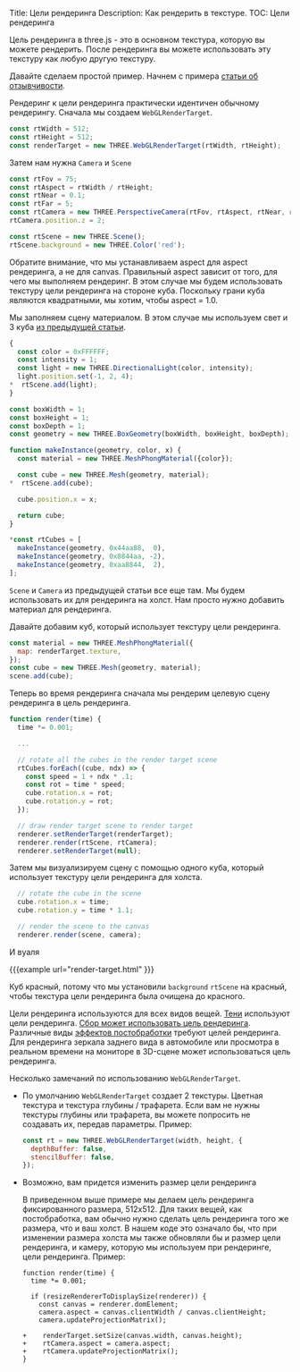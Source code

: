 Title: Цели рендеринга
Description: Как рендерить в текстуре.
TOC: Цели рендеринга

Цель рендеринга в three.js - это в основном текстура, которую вы можете рендерить. После рендеринга вы можете использовать эту текстуру как любую другую текстуру. 

Давайте сделаем простой пример. Начнем с примера [статьи об отзывчивости](responsive.html).

Рендеринг к цели рендеринга практически идентичен обычному рендерингу. Сначала мы создаем `WebGLRenderTarget`.  
```js
const rtWidth = 512;
const rtHeight = 512;
const renderTarget = new THREE.WebGLRenderTarget(rtWidth, rtHeight);
```

Затем нам нужна `Camera` и `Scene` 

```js
const rtFov = 75;
const rtAspect = rtWidth / rtHeight;
const rtNear = 0.1;
const rtFar = 5;
const rtCamera = new THREE.PerspectiveCamera(rtFov, rtAspect, rtNear, rtFar);
rtCamera.position.z = 2;

const rtScene = new THREE.Scene();
rtScene.background = new THREE.Color('red');
```

Обратите внимание, что мы устанавливаем aspect  для aspect  рендеринга, а не для canvas. Правильный aspect  зависит от того, для чего мы выполняем рендеринг. 
В этом случае мы будем использовать текстуру цели рендеринга на стороне куба. Поскольку грани куба являются квадратными, мы хотим, чтобы aspect = 1.0. 

Мы заполняем сцену материалом.  В этом случае мы используем свет и 3 куба [из предыдущей статьи](responsive.html).

```js
{
  const color = 0xFFFFFF;
  const intensity = 1;
  const light = new THREE.DirectionalLight(color, intensity);
  light.position.set(-1, 2, 4);
*  rtScene.add(light);
}

const boxWidth = 1;
const boxHeight = 1;
const boxDepth = 1;
const geometry = new THREE.BoxGeometry(boxWidth, boxHeight, boxDepth);

function makeInstance(geometry, color, x) {
  const material = new THREE.MeshPhongMaterial({color});

  const cube = new THREE.Mesh(geometry, material);
*  rtScene.add(cube);

  cube.position.x = x;

  return cube;
}

*const rtCubes = [
  makeInstance(geometry, 0x44aa88,  0),
  makeInstance(geometry, 0x8844aa, -2),
  makeInstance(geometry, 0xaa8844,  2),
];
```

`Scene` и `Camera` из предыдущей статьи все еще там. Мы будем использовать их для рендеринга на холст. Нам просто нужно добавить материал для рендеринга. 

Давайте добавим куб, который использует текстуру цели рендеринга.

```js
const material = new THREE.MeshPhongMaterial({
  map: renderTarget.texture,
});
const cube = new THREE.Mesh(geometry, material);
scene.add(cube);
```

Теперь во время рендеринга сначала мы рендерим целевую сцену рендеринга в цель рендеринга. 

```js
function render(time) {
  time *= 0.001;

  ...

  // rotate all the cubes in the render target scene
  rtCubes.forEach((cube, ndx) => {
    const speed = 1 + ndx * .1;
    const rot = time * speed;
    cube.rotation.x = rot;
    cube.rotation.y = rot;
  });

  // draw render target scene to render target
  renderer.setRenderTarget(renderTarget);
  renderer.render(rtScene, rtCamera);
  renderer.setRenderTarget(null);
```

Затем мы визуализируем сцену с помощью одного куба, который использует текстуру цели рендеринга для холста. 

```js
  // rotate the cube in the scene
  cube.rotation.x = time;
  cube.rotation.y = time * 1.1;

  // render the scene to the canvas
  renderer.render(scene, camera);
```

И вуаля 

{{{example url="render-target.html" }}}

Куб красный, потому что мы установили `background`  `rtScene` на красный, чтобы текстура цели рендеринга была очищена до красного. 

Цели рендеринга используются для всех видов вещей. [Тени](shadows.html) используют цели рендеринга. 
[Сбор может использовать цель рендеринга](picking.html). Различные виды
[эффектов постобработки](post-processing.html) требуют целей рендеринга.
Для рендеринга зеркала заднего вида в автомобиле или просмотра в реальном времени на мониторе в 3D-сцене может использоваться цель рендеринга. 

Несколько замечаний по использованию `WebGLRenderTarget`. 

* По умолчанию `WebGLRenderTarget` создает 2 текстуры. Цветная текстура и текстура глубины / трафарета. Если вам не нужны текстуры глубины или трафарета, вы можете попросить не создавать их, передав параметры. Пример: 

    ```js
    const rt = new THREE.WebGLRenderTarget(width, height, {
      depthBuffer: false,
      stencilBuffer: false,
    });
    ```

* Возможно, вам придется изменить размер цели рендеринга 

  В приведенном выше примере мы делаем цель рендеринга фиксированного размера, 512x512. Для таких вещей, как постобработка, вам обычно нужно сделать цель рендеринга того же размера, что и ваш холст. В нашем коде это означало бы, что при изменении размера холста мы также обновляли бы и размер цели рендеринга, и камеру, которую мы используем при рендеринге, цели рендеринга. Пример: 

      function render(time) {
        time *= 0.001;

        if (resizeRendererToDisplaySize(renderer)) {
          const canvas = renderer.domElement;
          camera.aspect = canvas.clientWidth / canvas.clientHeight;
          camera.updateProjectionMatrix();

      +    renderTarget.setSize(canvas.width, canvas.height);
      +    rtCamera.aspect = camera.aspect;
      +    rtCamera.updateProjectionMatrix();
      }
